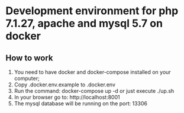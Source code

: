 Development environment for php 7.1.27, apache and mysql 5.7 on docker
======================================================================

How to work
-----------
1. You need to have docker and docker-compose installed on your computer;
2. Copy .docker.env.example to .docker.env
3. Run the command: docker-compose up -d or just execute ./up.sh
4. In your browser go to: http://localhost:8001
5. The mysql database will be running on the port: 13306
